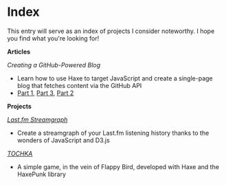 # Index

This entry will serve as an index of projects I consider noteworthy. I hope you find what you're looking for! 

**Articles**

_Creating a GitHub-Powered Blog_

* Learn how to use Haxe to target JavaScript and create a single-page blog that fetches content via the GitHub API
* [Part 1][1], [Part 3][3], [Part 2][2]

**Projects**

[_Last.fm Streamgraph_][4]

* Create a streamgraph of your Last.fm listening history thanks to the wonders of JavaScript and D3.js

[_TOCHKA_][5]

* A simple game, in the vein of Flappy Bird, developed with Haxe and the HaxePunk library

[1]: #/contents/content/2015-09-28-17-38-Creating-a-GitHub-Powered-Blog-(1).md
[2]: #/contents/content/2015-09-28-21-07-Creating-a-GitHub-Powered-Blog-(2).md
[3]: #/contents/content/2015-10-01-12-04-Creating-a-GitHub-Powered-Blog-(3).md
[4]: http://dstrekelj.github.io/last.fm-streamgraph/
[5]: http://dstrekelj.github.io/tochka/